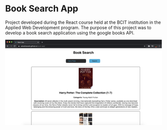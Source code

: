 # Book Search App

Project developed during the React course held at the BCIT institution in the Applied Web Development program. The purpose of this project was to develop a book search application using the google books API.

![Screenshot](WebScreen.png)
